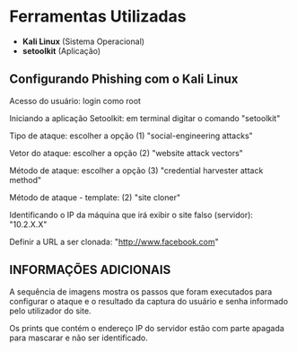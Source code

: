 # Ferramentas Utilizadas

- **Kali Linux** (Sistema Operacional)
- **setoolkit** (Aplicação)

## Configurando Phishing com o Kali Linux

Acesso do usuário: login como root

Iniciando a aplicação Setoolkit: em terminal digitar o comando "setoolkit"

Tipo de ataque: escolher a opção (1) "social-engineering attacks"

Vetor do ataque: escolher a opção (2) "website attack vectors"

Método de ataque: escolher a opção (3) "credential harvester attack method"

Método de ataque - template: (2) "site cloner"

Identificando o IP da máquina que irá exibir o site falso (servidor): "10.2.X.X"

Definir a URL a ser clonada: "http://www.facebook.com"

## INFORMAÇÕES ADICIONAIS

A sequência de imagens mostra os passos que foram executados para configurar o ataque e o resultado da captura do usuário e senha informado pelo utilizador do site.

Os prints que contém o endereço IP do servidor estão com parte apagada para mascarar e não ser identificado.

